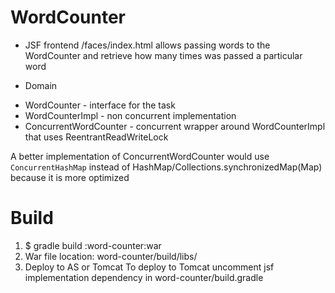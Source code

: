 # WordCounter

- JSF frontend
 /faces/index.html allows passing words to the WordCounter and retrieve
 how many times was passed a particular word
 
- Domain
 + WordCounter - interface for the task
 + WordCounterImpl - non concurrent implementation
 + ConcurrentWordCounter - concurrent wrapper around WordCounterImpl that
 uses ReentrantReadWriteLock
 
A better implementation of ConcurrentWordCounter would 
use ```ConcurrentHashMap``` instead of HashMap/Collections.synchronizedMap(Map)
 because it is more optimized

# Build

1. $ gradle build :word-counter:war
2. War file location: word-counter/build/libs/
3. Deploy to AS or Tomcat
 To deploy to Tomcat uncomment jsf implementation dependency in word-counter/build.gradle

